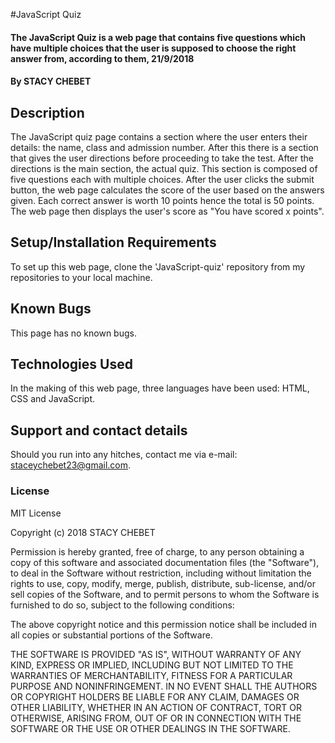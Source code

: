 #JavaScript Quiz
#### The JavaScript Quiz is a web page that contains five questions which have multiple choices that the user is supposed to choose the right answer from, according to them, 21/9/2018
#### By **STACY CHEBET**
## Description
The JavaScript quiz page contains a section where the user enters their details: the name, class and admission number. After this there is a section that gives the user directions before proceeding to take the test. After the directions is the main section, the actual quiz. This section is composed of five questions each with multiple choices. After the user clicks the submit button, the web page calculates the score of the user based on the answers given. Each correct answer is worth 10 points hence the total is 50 points. The web page then displays the user's score as "You have scored x points".
## Setup/Installation Requirements
To set up this web page, clone the 'JavaScript-quiz' repository from my repositories to your local machine.
## Known Bugs
This page has no known bugs.
## Technologies Used
In the making of this web page, three languages have been used: HTML, CSS and JavaScript.
## Support and contact details
Should you run into any hitches, contact me via e-mail: staceychebet23@gmail.com.
### License
MIT License

Copyright (c) 2018  STACY CHEBET

Permission is hereby granted, free of charge, to any person obtaining a copy
of this software and associated documentation files (the "Software"), to deal
in the Software without restriction, including without limitation the rights
to use, copy, modify, merge, publish, distribute, sub-license, and/or sell
copies of the Software, and to permit persons to whom the Software is
furnished to do so, subject to the following conditions:

The above copyright notice and this permission notice shall be included in all
copies or substantial portions of the Software.

THE SOFTWARE IS PROVIDED "AS IS", WITHOUT WARRANTY OF ANY KIND, EXPRESS OR
IMPLIED, INCLUDING BUT NOT LIMITED TO THE WARRANTIES OF MERCHANTABILITY,
FITNESS FOR A PARTICULAR PURPOSE AND NONINFRINGEMENT. IN NO EVENT SHALL THE
AUTHORS OR COPYRIGHT HOLDERS BE LIABLE FOR ANY CLAIM, DAMAGES OR OTHER
LIABILITY, WHETHER IN AN ACTION OF CONTRACT, TORT OR OTHERWISE, ARISING FROM,
OUT OF OR IN CONNECTION WITH THE SOFTWARE OR THE USE OR OTHER DEALINGS IN THE
SOFTWARE.
